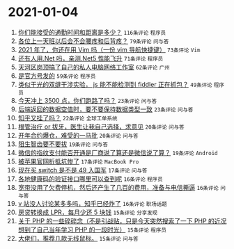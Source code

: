 # 2021-01-04

1. [你们能接受的通勤时间和距离是多少？](https://www.v2ex.com/t/741512) `116条评论` `程序员`
1. [各位上一天班以后会不会腰疼和后背疼？](https://www.v2ex.com/t/741348) `79条评论` `问与答`
1. [2021 年了，你还在用 Vim 吗（一份 vim 导航快捷键）](https://www.v2ex.com/t/741463) `73条评论` `Vim`
1. [还有人用.Net 吗，亲测.Net5 性能飞升](https://www.v2ex.com/t/741550) `71条评论` `程序员`
1. [天河区岗顶搞了自己的私人电脑网络工作室](https://www.v2ex.com/t/741438) `62条评论` `广州`
1. [是官方号发的](https://www.v2ex.com/t/741630) `59条评论` `程序员`
1. [类似于光的双缝干涉实验， js 能不能检测到 fiddler 正在抓包？](https://www.v2ex.com/t/741356) `49条评论` `程序员`
1. [今天冲上 3500 点，你们跑路了吗？](https://www.v2ex.com/t/741530) `23条评论` `问与答`
1. [后端返回的数据空值时，要不要保持数据类型一致](https://www.v2ex.com/t/741415) `23条评论` `问与答`
1. [知乎又挂了吗？](https://www.v2ex.com/t/741583) `22条评论` `全球工单系统`
1. [根管治疗 or 拔牙，医生让我自己选择，求意见](https://www.v2ex.com/t/741483) `20条评论` `问与答`
1. [开年合约爆仓，难受的一马批](https://www.v2ex.com/t/741436) `20条评论` `问与答`
1. [阻生智齿要不要拔](https://www.v2ex.com/t/741527) `19条评论` `问与答`
1. [微信的指纹支付能否开通是厂商说了算还是微信说了算？](https://www.v2ex.com/t/741432) `19条评论` `Android`
1. [被苹果官网折抵坑惨了](https://www.v2ex.com/t/741452) `17条评论` `MacBook Pro`
1. [现在买 switch 是不是 49 入国军](https://www.v2ex.com/t/741420) `17条评论` `问与答`
1. [各地健康码的验证接口哪里可以查到呢](https://www.v2ex.com/t/741540) `16条评论` `程序员`
1. [宽带没用了欠费停机，然后还产生了几百的费用，准备与电信撕逼](https://www.v2ex.com/t/741449) `16条评论` `问与答`
1. [v 站没人讨论某多多吗，知乎已经炸了](https://www.v2ex.com/t/741417) `16条评论` `职场话题`
1. [房贷转换成 LPR，每月少还 5 块钱](https://www.v2ex.com/t/741585) `15条评论` `分享发现`
1. [关于 PHP 的一些碎碎念（不是引战贴，只是今天突然搜索了一下 PHP 的近况想到了自己当年学习 PHP 的一段时光）](https://www.v2ex.com/t/741578) `15条评论` `程序员`
1. [大佬们，推荐几款无线鼠标。](https://www.v2ex.com/t/741517) `15条评论` `问与答`
